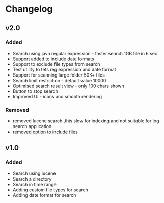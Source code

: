 # Changelog


## v2.0

### Added
- Search using java regular expression - faster search 1GB file in 6 sec
- Support added to include date formats
- Support to exclude file types from search
- Test utility to tets reg expression and date format
- Support for scanning large folder 50K+ files
- Search limit restriction - default value 10000
- Optimised search result view - only 100 chars shown
- Button to stop search
- Improved UI - icons and smooth rendering

### Removed
- removed lucene search ,this slow for indexing and not suitable for log search application
- removed option to include files 

## v1.0

### Added
- Search using lucene
- Search a directory
- Search in time range
- Adding custom file types for search
- Adding date format for search

